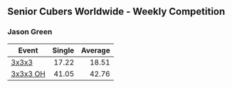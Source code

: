 ## Senior Cubers Worldwide - Weekly Competition
### Jason Green

| Event | Single | Average |
| -- | --: | --: |
| [3x3x3](jason_green/333.md) | 17.22 | 18.51 |  |
| [3x3x3 OH](jason_green/333oh.md) | 41.05 | 42.76 |  |

<!-- Global site tag (gtag.js) - Google Analytics -->
<script async src="https://www.googletagmanager.com/gtag/js?id=UA-86348435-3"></script>
<script>window.dataLayer = window.dataLayer || []; function gtag() {dataLayer.push(arguments);} gtag('js', new Date()); gtag('config', 'UA-86348435-3');</script>
